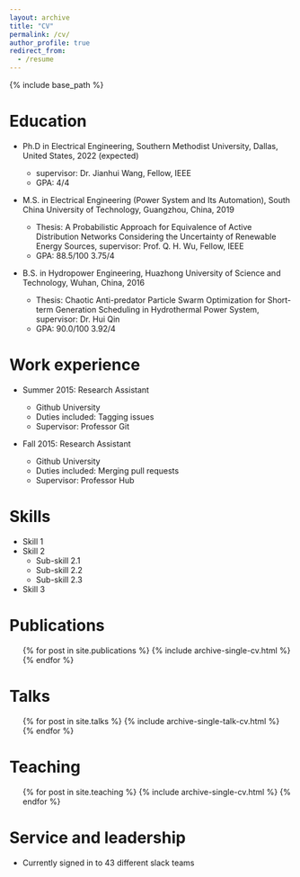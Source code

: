 ```yaml
---
layout: archive
title: "CV"
permalink: /cv/
author_profile: true
redirect_from:
  - /resume
---
```


{% include base_path %}

Education
======
* Ph.D in Electrical Engineering, Southern Methodist University, Dallas, United States, 2022 (expected)
  * supervisor: Dr. Jianhui Wang, Fellow, IEEE
  * GPA: 4/4
  
* M.S. in Electrical Engineering (Power System and Its Automation), South China University of Technology, Guangzhou, China, 2019
  * Thesis: A Probabilistic Approach for Equivalence of Active Distribution Networks Considering the Uncertainty of Renewable Energy Sources, supervisor: Prof. Q. H. Wu, Fellow, IEEE
  * GPA: 88.5/100 3.75/4

* B.S. in Hydropower Engineering, Huazhong University of Science and Technology, Wuhan, China, 2016
  * Thesis: Chaotic Anti-predator Particle Swarm Optimization for Short-term Generation Scheduling in Hydrothermal Power System, supervisor: Dr. Hui Qin
  * GPA: 90.0/100 3.92/4
    

Work experience
======
* Summer 2015: Research Assistant
  * Github University
  * Duties included: Tagging issues
  * Supervisor: Professor Git

* Fall 2015: Research Assistant
  * Github University
  * Duties included: Merging pull requests
  * Supervisor: Professor Hub
  
Skills
======
* Skill 1
* Skill 2
  * Sub-skill 2.1
  * Sub-skill 2.2
  * Sub-skill 2.3
* Skill 3

Publications
======
  <ul>{% for post in site.publications %}
    {% include archive-single-cv.html %}
  {% endfor %}</ul>
  
Talks
======
  <ul>{% for post in site.talks %}
    {% include archive-single-talk-cv.html %}
  {% endfor %}</ul>
  
Teaching
======
  <ul>{% for post in site.teaching %}
    {% include archive-single-cv.html %}
  {% endfor %}</ul>
  
Service and leadership
======
* Currently signed in to 43 different slack teams
